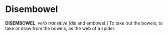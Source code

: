 # Disembowel

**DISEMBOWEL**, _verb transitive_ \[dis and embowel.\] To take out the bowels; to take or draw from the bowels, as the web of a spider.